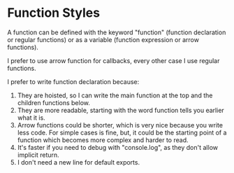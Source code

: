 # Function Styles

A function can be defined with the keyword "function" (function declaration or regular functions) or as a variable (function expression or arrow functions).

I prefer to use arrow function for callbacks, every other case I use regular functions.

I prefer to write function declaration because:

1. They are hoisted, so I can write the main function at the top and the children functions below.
2. They are more readable, starting with the word function tells you earlier what it is.
3. Arrow functions could be shorter, which is very nice because you write less code. For simple cases is fine, but, it could be the starting point of a function which becomes more complex and harder to read.
4. It's faster if you need to debug with "console.log", as they don't allow implicit return.
5. I don't need a new line for default exports.
